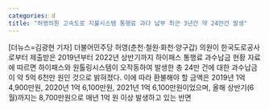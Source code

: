 ```yaml
---
categories: d
title: "허영의원 고속도로 지불시스템 통행료 과다 납부 최근 3년간 약 24만건 발생"
---
```

[더뉴스=김광현 기자] 더불어민주당 허영(춘천·철원·화천·양구갑) 의원이 한국도로공사로부터 제출받은 2019년부터 2022년 상반기까지 하이패스 통행료 과수납금 현황 자료에 따르면 하이패스와 원톨링시스템이 오작동하여 발생한 총 24만 건에 대한 과수납금이 약 5억 6천만 원인 것으로 밝혀졌다.																이에 따라 환불해야 할 금액은 2019년 1억 4,900만원, 2020년 1억 6,100만원, 2021년 1억 6,100만원이었으며, 올해 상반기(6월)까지는 8,700만원으로 매년 1억 원 이상 발생하고 있는 반면